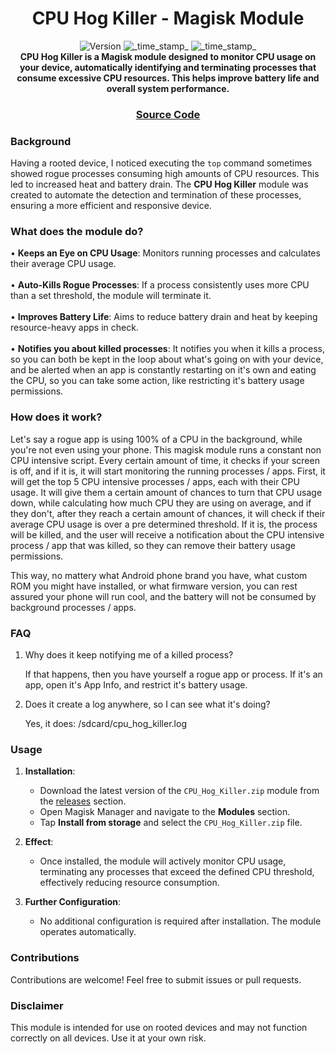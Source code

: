 <h1 align="center">CPU Hog Killer - Magisk Module</h1>

<div align="center">
  <!-- Version -->
    <img src="https://img.shields.io/badge/Version-v1.7-blue.svg?longCache=true&style=popout-square"
      alt="Version" />
  <!-- Last Updated -->
    <img src="https://img.shields.io/badge/Updated-October%2024,%202024-green.svg?longCache=true&style=flat-square"
      alt="_time_stamp_" />
  <!-- Min Magisk -->
    <img src="https://img.shields.io/badge/MinMagisk-24.0-red.svg?longCache=true&style=flat-square"
      alt="_time_stamp_" />
</div>

<div align="center">
  <strong>CPU Hog Killer is a Magisk module designed to monitor CPU usage on your device, automatically identifying and terminating processes that consume excessive CPU resources. This helps improve battery life and overall system performance.</strong>
</div>

<div align="center">
  <h3>
    <a href="https://github.com/Durocks/CPU-Hog-Killer">
      Source Code
    </a>
  </h3>
</div>

### Background
Having a rooted device, I noticed executing the <code>top</code> command sometimes showed rogue processes consuming high amounts of CPU resources. This led to increased heat and battery drain. The **CPU Hog Killer** module was created to automate the detection and termination of these processes, ensuring a more efficient and responsive device.

### What does the module do?
• **Keeps an Eye on CPU Usage**: Monitors running processes and calculates their average CPU usage.<br><br>
• **Auto-Kills Rogue Processes**: If a process consistently uses more CPU than a set threshold, the module will terminate it.<br><br>
• **Improves Battery Life**: Aims to reduce battery drain and heat by keeping resource-heavy apps in check.<br><br>
• **Notifies you about killed processes**: It notifies you when it kills a process, so you can both be kept in the loop about what's going on with your device, and be alerted when an app is constantly restarting on it's own and eating the CPU, so you can take some action, like restricting it's battery usage permissions.

### How does it work?

Let's say a rogue app is using 100% of a CPU in the background, while you're not even using your phone. This magisk module runs a constant non CPU intensive script. Every certain amount of time, it checks if your screen is off, and if it is, it will start monitoring the running processes / apps. First, it will get the top 5 CPU intensive processes / apps, each with their CPU usage. It will give them a certain amount of chances to turn that CPU usage down, while calculating how much CPU they are using on average, and if they don't, after they reach a certain amount of chances, it will check if their average CPU usage is over a pre determined threshold. If it is, the process will be killed, and the user will receive a notification about the CPU intensive process / app that was killed, so they can remove their battery usage permissions.

This way, no mattery what Android phone brand you have, what custom ROM you might have installed, or what firmware version, you can rest assured your phone will run cool, and the battery will not be consumed by background processes / apps.

### FAQ
1. Why does it keep notifying me of a killed process?

    If that happens, then you have yourself a rogue app or process. If it's an app, open it's App Info, and restrict it's battery usage.

2. Does it create a log anywhere, so I can see what it's doing?

    Yes, it does: /sdcard/cpu_hog_killer.log

### Usage
1. **Installation**:
   - Download the latest version of the `CPU_Hog_Killer.zip` module from the <a href="https://github.com/Durocks/CPU-Hog-Killer/releases/">releases</a> section.
   - Open Magisk Manager and navigate to the **Modules** section.
   - Tap **Install from storage** and select the `CPU_Hog_Killer.zip` file.

2. **Effect**:
   - Once installed, the module will actively monitor CPU usage, terminating any processes that exceed the defined CPU threshold, effectively reducing resource consumption.

3. **Further Configuration**:
   - No additional configuration is required after installation. The module operates automatically.

### Contributions
Contributions are welcome! Feel free to submit issues or pull requests.

### Disclaimer
This module is intended for use on rooted devices and may not function correctly on all devices. Use it at your own risk.
